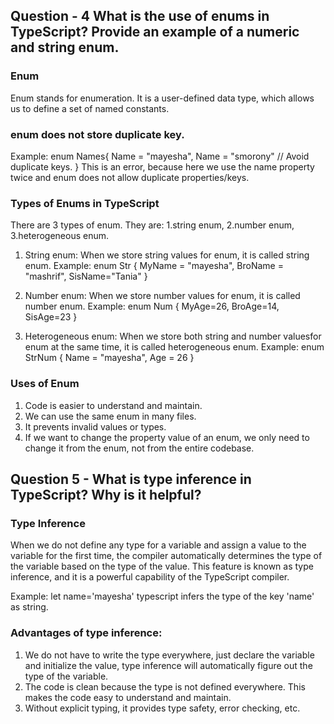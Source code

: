 ## Question - 4 What is the use of enums in TypeScript? Provide an example of a numeric and string enum.

### Enum
Enum stands for enumeration. It is a user-defined data type, which allows us to define a set of named constants. 

### enum does not store duplicate key.
Example:
enum Names{
Name = "mayesha",
Name = "smorony"    // Avoid duplicate keys.
}
This is an error, because here we use the name property twice and enum does not allow duplicate properties/keys.

### Types of Enums in TypeScript
There are 3 types of enum. They are: 1.string enum, 2.number enum, 3.heterogeneous enum.
1. String enum: When we store string values ​​for enum, it is called string enum. 
Example:
enum Str {
MyName = "mayesha",
BroName = "mashrif",
SisName="Tania"
}

2. Number enum: When we store number values ​​for enum, it is called number enum. 
Example:
enum Num {
MyAge=26,
BroAge=14,
SisAge=23
}

3. Heterogeneous enum: When we store both string and number values ​​for enum at the same time, it is called heterogeneous enum.
Example:
enum StrNum {
Name = "mayesha",
Age = 26
}

### Uses of Enum

1. Code is easier to understand and maintain.
2. We can use the same enum in many files.
3. It prevents invalid values ​​or types.
4. If we want to change the property value of an enum, we only need to change it from the enum, not from the entire codebase.


## Question 5 - What is type inference in TypeScript? Why is it helpful?

### Type Inference
When we do not define any type for a variable and assign a value to the variable for the first time, the compiler automatically determines the type of the variable based on the type of the value. This feature is known as type inference, and it is a powerful capability of the TypeScript compiler.

Example:
let name='mayesha'
typescript infers the type of the key 'name' as string.

### Advantages of type inference:
1. We do not have to write the type everywhere, just declare the variable and initialize the value, type inference will automatically figure out the type of the variable.
2. The code is clean because the type is not defined everywhere. This makes the code easy to understand and maintain.
3. Without explicit typing, it provides type safety, error checking, etc.

